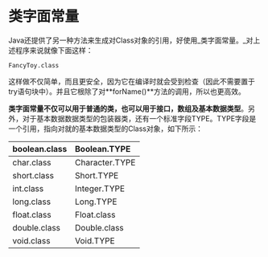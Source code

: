 # 类字面常量

Java还提供了另一种方法来生成对Class对象的引用，好使用_类字面常量。_对上述程序来说就像下面这样：

```
FancyToy.class
```

这样做不仅简单，而且更安全，因为它在编译时就会受到检查（因此不需要置于try语句块中）。并且它根除了对**forName\(\)**方法的调用，所以也更高效。

**类字面常量不仅可以用于普通的类，也可以用于接口，数组及基本数据类型**。另外，对于基本数据数据类型的包装器类，还有一个标准字段TYPE。TYPE字段是一个引用，指向对就的基本数据类型的Class对象，如下所示：

| boolean.class | Boolean.TYPE |
| :--- | :--- |
| char.class | Character.TYPE |
| short.class | Short.TYPE |
| int.class | Integer.TYPE |
| long.class | Long.TYPE |
| float.class | Float.class |
| double.class | Double.class |
| void.class | Void.TYPE |



